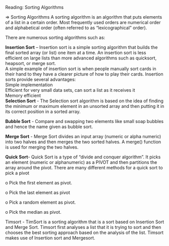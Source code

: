 Reading: Sorting Algorithms
 
=> Sorting Algorithms
A sorting algorithm is an algorithm that puts elements of a list in a certain order. Most frequently used orders are numerical order and alphabetical order (often referred to as “lexicographical” order).

There are numerous sorting algorithms such as:

**Insertion Sort** – Insertion sort is a simple sorting algorithm that builds the final sorted array (or list) one item at a time. An insertion sort is less efficient on large lists than more advanced algorithms such as quicksort, heapsort, or merge sort.
<br> 
A simple example of insertion sort is when people manually sort cards in their hand to they have a clearer picture of how to play their cards. Insertion sorts provide several advantages:
<br>
Simple implementation
<br>
Efficient for very small data sets, can sort a list as it receives it
<br>
Memory efficient
<br>
**Selection Sort** - The Selection sort algorithm is based on the idea of finding the minimum or maximum element in an unsorted array and then putting it in its correct position in a sorted array.

**Bubble Sort** - Compare and swapping two elements like small soap bubbles and hence the name given as bubble sort.

**Merge Sort** - Merge Sort divides an input array (numeric or alpha numeric) into two halves and then merges the two sorted halves. A merge() function is used for merging the two halves.

**Quick Sort**-  Quick Sort is a type of “divide and conquer algorithm”. It picks an element (numeric or alphanumeric) as a PIVOT and then partitions the array around the pivot. There are many different methods for a quick sort to pick a pivot

o   Pick the first element as pivot.

o   Pick the last element as pivot

o   Pick a random element as pivot.

o   Pick the median as pivot.

Timsort - TimSort is a sorting algorithm that is a sort based on Insertion Sort and Merge Sort.  Timsort first analyses a list that it is trying to sort and then chooses the best sorting approach based on the analysis of the list. Timsort makes use of Insertion sort and Mergesort.
